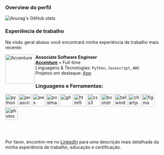 ### Overview do perfil

![Anurag's GitHub stats](https://github-readme-stats.vercel.app/api?username=jonathan-gilber&show_icons=true&bg_color=DEG,A100FF,A100FF,b433ff&text_color=FFFFFF&icon_color=FFFFFF&title_color=46005c&locale=pt-br)
</br>
### Experiência de trabalho
Na visão geral abaixo você encontrará minha experiência de trabalho mais recente:

[<img align="left" height="94px" width="94px" alt="Accenture" src="https://s3-symbol-logo.tradingview.com/accenture--600.png"/>](https://www.accenture.com/br-pt)

**Associate Software Engineer** \
[**Accenture**](https://www.accenture.com/br-pt) • Full-time \
Linguagens & Tecnologias: `Python`, `Javascript`, `AWS` \
Projetos em destaque: [App](https://www.accenture.com/br-pt)
</br>

<h3 align="left">Linguagens e Ferramentas:</h3>

<p align="left">
  <img src="https://skillicons.dev/icons?i=py" alt="python" width="40" height="40"/>
  <img src="https://skillicons.dev/icons?i=js" alt="javascript" width="40" height="40"/>
  <img src="https://skillicons.dev/icons?i=aws" alt="aws" width="40" height="40"/>
  <img src="https://skillicons.dev/icons?i=postman" alt="postman" width="40" height="40"/>
  <img src="https://skillicons.dev/icons?i=git" alt="git" width="40" height="40"/>
  <img src="https://skillicons.dev/icons?i=html" alt="html5" width="40" height="40"/>
  <img src="https://skillicons.dev/icons?i=css" alt="css3" width="40" height="40"/>
  <img src="https://skillicons.dev/icons?i=bootstrap" alt="bootstrap" width="40" height="40"/>
  <img src="https://skillicons.dev/icons?i=tailwind" alt="tailwind" width="40" height="40"/>
  <img src="https://cdn.simpleicons.org/chartdotjs/FF6384" alt="chartjs" width="40" height="40"/>
  <img src="https://skillicons.dev/icons?i=figma" alt="figma" width="40" height="40"/>
  <img src="https://skillicons.dev/icons?i=photoshop" alt="photoshop" width="40" height="40"/>
</p>
<br/>

</br>

Por favor, encontre-me no [LinkedIn](https://www.linkedin.com/in/jonathangilber/) para uma descrição mais detalhada da minha experiência de trabalho, educação e certificação.
